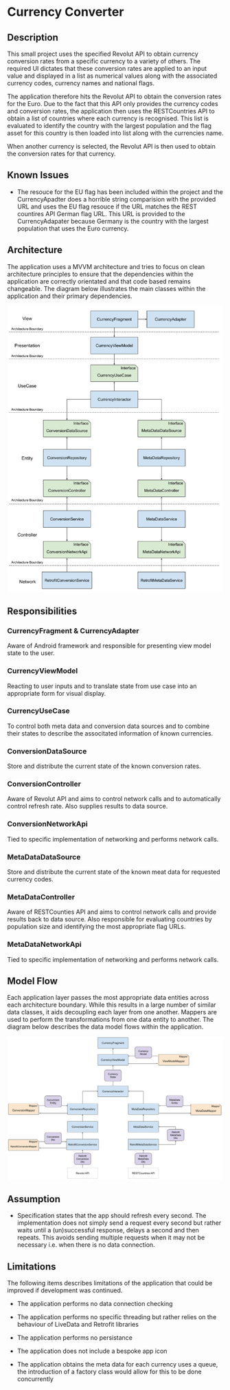 # Currency Converter

## Description

This small project uses the specified Revolut API to obtain currency conversion rates from a specific currency to a variety of others. The required UI dictates that these conversion rates are applied to an input value and displayed in a list as numerical values along with the associated currency codes, currency names and national flags.
 
The application therefore hits the Revolut API to obtain the conversion rates for the Euro. Due to the fact that this API only provides the currency codes and conversion rates, the application then uses the RESTCountries API to obtain a list of countries where each currency is recognised. This list is evaluated to identify the country with the largest population and the flag asset for this country is then loaded into list along with the currencies name.

When another currency is selected, the Revolut API is then used to obtain the conversion rates for that currency.

## Known Issues

* The resouce for the EU flag has been included within the project and the CurrencyApadter does a horrible string comparision with the provided URL and uses the EU flag resouce if the URL matches the REST countires API German flag URL. This URL is provided to the CurrencyAdapater because Germany is the country with the largest population that uses the Euro currency. 

## Architecture

The application uses a MVVM architecture and tries to focus on clean architecture principles to ensure that the dependencies within the application are correctly orientated and that code based remains changeable. The diagram below illustrates the main classes within the application and their primary dependencies. 

![alt text](./images/ArchitectureDiagram.svg "ArchitectureDiagram")

## Responsibilities

### CurrencyFragment & CurrencyAdapter
Aware of Android framework and responsible for presenting view model state to the user.

### CurrencyViewModel
Reacting to user inputs and to translate state from use case into an appropriate form for visual display.

### CurrencyUseCase
To control both meta data and conversion data sources and to combine their states to describe the associtated information of known currencies.

### ConversionDataSource
Store and distribute the current state of the known conversion rates.

### ConversionController
Aware of Revolut API and aims to control network calls and to automatically control refresh rate. Also supplies results to data source.

### ConversionNetworkApi
Tied to specific implementation of networking and performs network calls.

### MetaDataDataSource
Store and distribute the current state of the known meat data for requested currency codes.

### MetaDataController
Aware of RESTCounties API and aims to control network calls and provide results back to data source. Also responsible for evaluating countries by population size and identifying the most appropriate flag URLs.

### MetaDataNetworkApi
Tied to specific implementation of networking and performs network calls.

## Model Flow

Each application layer passes the most appropriate data entities across each architecture boundary. While this results in a large number of similar data classes, it aids decoupling each layer from one another. Mappers are used to perform the transformations from one data entity to another. The diagram below describes the data model flows within the application.

![alt text](./images/ModelFlow.svg "Model Flow Diagram")

## Assumption

* Specification states that the app should refresh every second. The implementation does not simply send a request every second but rather waits until a (un)successful response, delays a second and then repeats. This avoids sending multiple requests when it may not be necessary i.e. when there is no data connection.

## Limitations

The following items describes limitations of the application that could be improved if development was continued.

* The application performs no data connection checking

* The application performs no specific threading but rather relies on the behaviour of LiveData and Retrofit libraries

* The application performs no persistance

* The application does not include a bespoke app icon

* The application obtains the meta data for each currency uses a queue, the introduction of a factory class would allow for this to be done concurrently
